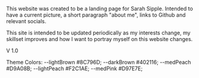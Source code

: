 This website was created to be a landing page for Sarah Sipple. Intended to have a current picture, a short paragraph "about me", links to Github and relevant socials.

This site is intended to be updated periodically as my interests change, my skillset improves and how I want to portray myself on this website changes.

V 1.0

Theme Colors:
  --lightBrown #8C796D;
  --darkBrown #402116;
  --medPeach #D9A08B;
  --lightPeach #F2C1AE;
  --medPink #D97E7E; 
